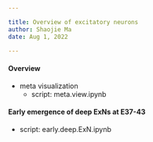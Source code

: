 ```yaml
---

title: Overview of excitatory neurons
author: Shaojie Ma
date: Aug 1, 2022

---
```



#### Overview

- meta visualization
    - script: meta.view.ipynb


#### Early emergence of deep ExNs at E37-43
- script: early.deep.ExN.ipynb


